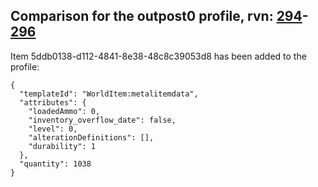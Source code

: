 ## Comparison for the outpost0 profile, rvn: [294](https://github.com/PRO100KatYT/FortniteProfileRevisions/tree/main/profiles/outpost0/294%20outpost0.json)-[296](https://github.com/PRO100KatYT/FortniteProfileRevisions/tree/main/profiles/outpost0/296%20outpost0.json)

Item 5ddb0138-d112-4841-8e38-48c8c39053d8 has been added to the profile:

```
{
  "templateId": "WorldItem:metalitemdata",
  "attributes": {
    "loadedAmmo": 0,
    "inventory_overflow_date": false,
    "level": 0,
    "alterationDefinitions": [],
    "durability": 1
  },
  "quantity": 1038
}
```

<br><br>
